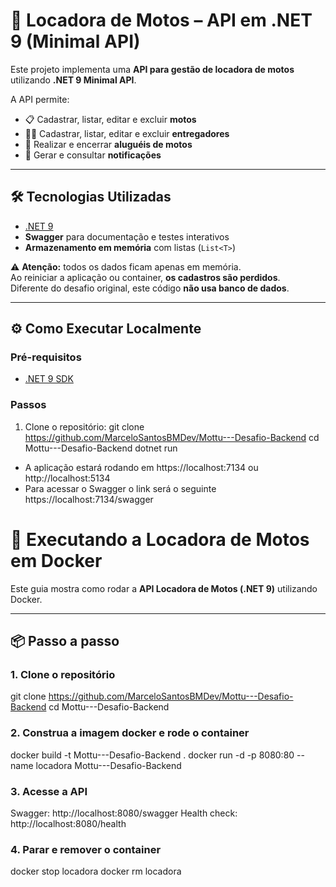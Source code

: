 ﻿# 🚀 Locadora de Motos – API em .NET 9 (Minimal API)

Este projeto implementa uma **API para gestão de locadora de motos** utilizando **.NET 9 Minimal API**.

A API permite:

- 📋 Cadastrar, listar, editar e excluir **motos**  
- 🧑‍✈️ Cadastrar, listar, editar e excluir **entregadores**  
- 🔑 Realizar e encerrar **aluguéis de motos**  
- 🔔 Gerar e consultar **notificações**  

---

## 🛠 Tecnologias Utilizadas
- [.NET 9](https://dotnet.microsoft.com/en-us/download/dotnet/9.0)  
- **Swagger** para documentação e testes interativos  
- **Armazenamento em memória** com listas (`List<T>`)  

⚠️ **Atenção:** todos os dados ficam apenas em memória.  
Ao reiniciar a aplicação ou container, **os cadastros são perdidos**.  
Diferente do desafio original, este código **não usa banco de dados**.

---

## ⚙️ Como Executar Localmente

### Pré-requisitos
- [.NET 9 SDK](https://dotnet.microsoft.com/en-us/download/dotnet/9.0)  

### Passos
1. Clone o repositório:
   git clone https://github.com/MarceloSantosBMDev/Mottu---Desafio-Backend
   cd Mottu---Desafio-Backend
   dotnet run
- A aplicação estará rodando em https://localhost:7134 ou http://localhost:5134
- Para acessar o Swagger o link será o seguinte https://localhost:7134/swagger


# 🐳 Executando a Locadora de Motos em Docker

Este guia mostra como rodar a **API Locadora de Motos (.NET 9)** utilizando Docker.  

---

## 📦 Passo a passo

### 1. Clone o repositório

git clone https://github.com/MarceloSantosBMDev/Mottu---Desafio-Backend
cd Mottu---Desafio-Backend

### 2. Construa a imagem docker e rode o container
docker build -t Mottu---Desafio-Backend .
docker run -d -p 8080:80 --name locadora Mottu---Desafio-Backend

### 3. Acesse a API

Swagger: http://localhost:8080/swagger
Health check: http://localhost:8080/health

### 4. Parar e remover o container
docker stop locadora
docker rm locadora

